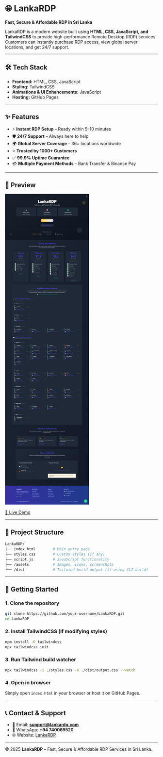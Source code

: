 # 🌐 LankaRDP

**Fast, Secure & Affordable RDP in Sri Lanka**

LankaRDP is a modern website built using **HTML, CSS, JavaScript, and TailwindCSS** to provide high-performance Remote Desktop (RDP) services. Customers can instantly purchase RDP access, view global server locations, and get 24/7 support.

---

## 🛠️ Tech Stack

* **Frontend:** HTML, CSS, JavaScript
* **Styling:** TailwindCSS
* **Animations & UI Enhancements:** JavaScript
* **Hosting:** GitHub Pages

---

## ✨ Features

* ⚡ **Instant RDP Setup** – Ready within 5–10 minutes
* 🛡️ **24/7 Support** – Always here to help
* 🌍 **Global Server Coverage** – 36+ locations worldwide
* ⭐ **Trusted by 1000+ Customers**
* ✅ **99.9% Uptime Guarantee**
* 💳 **Multiple Payment Methods** – Bank Transfer & Binance Pay

---

## 📸 Preview

![LankaRDP Homepage Screenshot](./assets/screenshot.png)

[🔗 Live Demo](https://lankardp.xyz)

---

## 📂 Project Structure

```bash
LankaRDP/
├── index.html        # Main entry page
├── styles.css        # Custom styles (if any)
├── script.js         # JavaScript functionality
├── /assets           # Images, icons, screenshots
└── /dist             # Tailwind build output (if using CLI build)
```

---

## 🚀 Getting Started

### 1. Clone the repository

```bash
git clone https://github.com/your-username/LankaRDP.git
cd LankaRDP
```

### 2. Install TailwindCSS (if modifying styles)

```bash
npm install -D tailwindcss
npx tailwindcss init
```

### 3. Run Tailwind build watcher

```bash
npx tailwindcss -i ./styles.css -o ./dist/output.css --watch
```

### 4. Open in browser

Simply open `index.html` in your browser or host it on GitHub Pages.

---

## 📞 Contact & Support

* 📧 Email: **[support@lankardp.com](mailto:support@lankardp.com)**
* 📱 WhatsApp: **+94 740069520**
* 🌐 Website: [LankaRDP](https://lankardp.xyz)

---

© 2025 **LankaRDP** – Fast, Secure & Affordable RDP Services in Sri Lanka.
